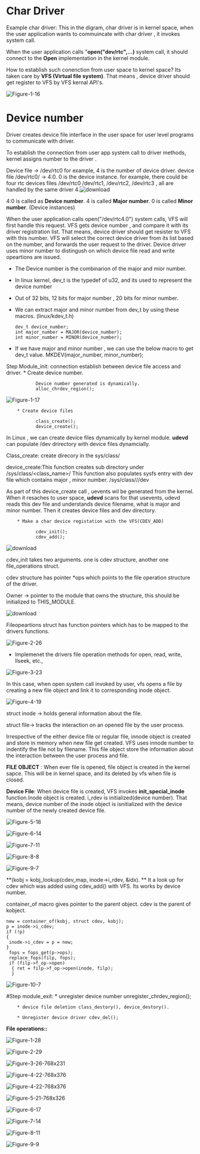 # Char Driver

Example char driver:
This in the digram, char driver is in kernel space, when the user application wants to commuincate with char driver , it invokes system call.

When the user application calls "**open("dev/rtc",...)** system call, it should connect to the **Open** implementation in the kernel module.

How to establish such conenction from user space to kernel space?
Its taken care by **VFS (Virtual file system)**. That means , device driver should get register to VFS by VFS kernal API's.

![Figure-1-16](https://github.com/krishnaKSA/Linux-Kernel/assets/60934956/02bbe2be-c480-44fc-84dc-3d3bf5cf38f5)


# Device number

Driver creates device file interface in the user space for user level programs to communicate with driver.

To establish the connection from user app system call to driver methods, kernel assigns number to the driver .

Device file -> /dev/rtc0 
for example, 4 is the number of device driver. device file /dev/rtc0/ -> 4:0. 0 is the device instance. 
for example, there could be four rtc devices files /dev/rtc0 /dev/rtc1, /dev/rtc2, /dev/rtc3 , all are handled by the same driver 4.![download](https://github.com/krishnaKSA/Linux-Kernel/assets/60934956/2294372b-38bd-4f2f-b746-1e627a7dfb43)

4:0 is called as **Device number**.
4 is called **Major number**.
0 is called **Minor number**. (Device instances)

When the user application calls open("/dev/rtc4.0") system calls, VFS will first handle this request.
VFS gets device number , and compare it with its driver registration list. That means, device driver should get resister to VFS with this number.
VFS will select the correct device driver from its list based on the number, and forwards the user request to the driver.
Device driver uses minor number to distingush on which device file read and write opeartions are issued.

* The Device number is the combinarion of the major and mior number.

* In linux kernel, dev_t is the typedef of u32, and its used to represent the device number

* Out of 32 bits, 12 bits for major number , 20 bits for minor number.

* We can extract major and minor number from dev_t by using these macros. (linux/kdev_t.h)

      dev_t device_number;
      int major_number = MAJOR(device_number);
      int minor_number = MINOR(device_number);

* If we have major and minor number , we can use the below macro to get dev_t value.
      MKDEV(major_number, minor_number);



Step Module_init: connection establish between device file access and driver.
        * Create device number.

               Device number generated is dynamically. 
               alloc_chrdev_region();

![Figure-1-17](https://github.com/krishnaKSA/Linux-Kernel/assets/60934956/4b08771a-7e18-4fe1-83c5-cea037b981e7)
        
        * Create device files

               class_create();
               device_create();


In Linux , we can create device files dynamically by kernel module. **udevd** can populate /dev drirectory with device files dynamcially.

Class_create: create direcory in the sys/class/<classname>

device_create:This function creates sub directory under /sys/class/<class_name>/<devicename>
This function also populates sysfs entry with dev file which contains major , minor number.
/sys/class/<classname>/<devicename>/dev

As part of this device_create call , uevents wil be generated from the kernel. When it resaches to user space, **udevd** scans for that usevents, udevd reads this dev file and understands device filename, what is major and minor number. Then it creates device files and dev directory.
              
        * Make a char device registation with the VFS(CDEV_ADD)

               cdev_init();
               cdev_add();
               
![download](https://github.com/krishnaKSA/Linux-Kernel/assets/60934956/e65bff30-0399-4fe4-90db-4f1c75d78d55)

cdev_init takes two arguments. one is cdev structure, another one file_operations struct.

cdev structure has pointer *ops which points to the file operation structure of the driver.

Owner -> pointer to the module that owns the structure, this should be initialized to THIS_MODULE.
               

![download](https://github.com/krishnaKSA/Linux-Kernel/assets/60934956/9301ea65-6c5f-49d7-a5f3-d1920198313d)

Fileopeartions struct has function pointers which has to be mapped to the drivers functions.

![Figure-2-26](https://github.com/krishnaKSA/Linux-Kernel/assets/60934956/9c7f7c71-a0f2-4dbe-89da-12d4d3937cd3)

        
* Implemenet the drivers file operation methods for open, read, write, llseek, etc.,  

![Figure-3-23](https://github.com/krishnaKSA/Linux-Kernel/assets/60934956/8647a552-f4d8-4353-a4f6-5db6f79f48a0)

In this case, when open system call invoked by user, vfs opens a file by creating a new file object and link it to corresponding inode object.

![Figure-4-19](https://github.com/krishnaKSA/Linux-Kernel/assets/60934956/fc984bc0-0387-4e00-8195-0e3dba9b8fd0)

struct inode -> holds general information about the file.

struct file-> tracks the interaction on an opened file by the user process.

Irrespective of the either device file or regular file, innode object is created and store in memory when new file get created. VFS uses innode number to indentify the file not by filename. This file object store the information about the interaction between the user process and file.

**FILE OBJECT** : When ever file is opened, file object is created in the kernel sapce. This will be in kernel space, and its deleted by vfs when file is closed.

**Device File**: When device file is created, VFS invokes **init_special_inode** function.Inode object is created. i_rdev is initialized(device number). That means, device number of the inode object is isnitialized with the device number of the newly created device file.

![Figure-5-18](https://github.com/krishnaKSA/Linux-Kernel/assets/60934956/5001b98d-c7b7-44be-b8d5-9ff0ef50a8ff)

![Figure-6-14](https://github.com/krishnaKSA/Linux-Kernel/assets/60934956/c575dc09-cc00-4955-bfde-b64845e529ad)

![Figure-7-11](https://github.com/krishnaKSA/Linux-Kernel/assets/60934956/42697ce8-d4d4-495f-89b3-17d626fe0db0)

![Figure-8-8](https://github.com/krishnaKSA/Linux-Kernel/assets/60934956/688b40bd-66fc-4fcb-9588-7f3f9f020deb)

![Figure-9-7](https://github.com/krishnaKSA/Linux-Kernel/assets/60934956/c5035a8f-f9a8-4215-b2c4-4f540d3fe05e)

 **(kobj = kobj_lookup(cdev_map, inode->i_rdev, &idx). ** It a look up for cdev which was added using cdev_add() with VFS. Its works by device number.

 container_of macro gives pointer to the parent object. cdev is the parent of kobject.
```
new = container_of(kobj, struct cdev, kobj);
p = inode->i_cdev;
if (!p)
{
 inode->i_cdev = p = new;
}
 fops = fops_get(p->ops);
 replace_fops(filp, fops);
 if (filp->f_op->open)
  {	ret = filp->f_op->open(inode, filp);
  }
```
![Figure-10-7](https://github.com/krishnaKSA/Linux-Kernel/assets/60934956/d7fca85f-15d7-425d-94de-37463b915dd8)

#Step module_exit:
        * unregister device number unregister_chrdev_region();

        * device file deletion class_destory(), device_destory().

        * Unregister device driver cdev_del();

**File operations::**

![Figure-1-28](https://github.com/krishnaKSA/Linux-Kernel/assets/60934956/f27b4dd5-c814-4164-9567-72699d2caf93)

![Figure-2-29](https://github.com/krishnaKSA/Linux-Kernel/assets/60934956/6cabf9c0-4f72-4cb4-b59e-7f0533dc6fda)

![Figure-3-26-768x231](https://github.com/krishnaKSA/Linux-Kernel/assets/60934956/f59752a3-d2ac-485e-ab0c-e775bcedd68d)

![Figure-4-22-768x376](https://github.com/krishnaKSA/Linux-Kernel/assets/60934956/c1e3dbf5-cb9b-4e35-bd54-566d7c784ac2)

![Figure-4-22-768x376](https://github.com/krishnaKSA/Linux-Kernel/assets/60934956/c2d177f2-d787-4888-a39f-ef97467eba7a)

![Figure-5-21-768x326](https://github.com/krishnaKSA/Linux-Kernel/assets/60934956/6058ceb6-ff29-40cb-b0ed-60dabe5055e4)

![Figure-6-17](https://github.com/krishnaKSA/Linux-Kernel/assets/60934956/28a217d2-d521-49e2-80bd-18d22aadd952)

![Figure-7-14](https://github.com/krishnaKSA/Linux-Kernel/assets/60934956/1a698f4a-2057-4957-b78e-d34200ac6401)


![Figure-8-11](https://github.com/krishnaKSA/Linux-Kernel/assets/60934956/46138019-10b8-45bc-acc3-f200186a79ac)

 ![Figure-9-9](https://github.com/krishnaKSA/Linux-Kernel/assets/60934956/ddbfa7b6-0879-4ec7-9616-a2b861919859)





